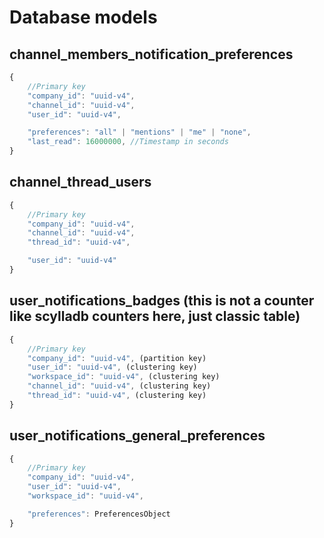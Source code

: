 # Database models

## **channel\_members\_notification\_preferences**

```javascript
{
    //Primary key
    "company_id": "uuid-v4",
    "channel_id": "uuid-v4",
    "user_id": "uuid-v4",

    "preferences": "all" | "mentions" | "me" | "none",
    "last_read": 16000000, //Timestamp in seconds    
}
```

## **channel\_thread\_users**

```javascript
{
    //Primary key
    "company_id": "uuid-v4",
    "channel_id": "uuid-v4",
    "thread_id": "uuid-v4",

    "user_id": "uuid-v4"
}
```

## **user\_notifications\_badges \(this is not a counter like scylladb counters here, just classic table\)**

```javascript
{
    //Primary key
    "company_id": "uuid-v4", (partition key)
    "user_id": "uuid-v4", (clustering key)
    "workspace_id": "uuid-v4", (clustering key)
    "channel_id": "uuid-v4", (clustering key)
    "thread_id": "uuid-v4", (clustering key)
}
```

## **user\_notifications\_general\_preferences**

```javascript
{
    //Primary key
    "company_id": "uuid-v4",
    "user_id": "uuid-v4",
    "workspace_id": "uuid-v4",

    "preferences": PreferencesObject
}
```

